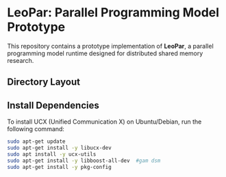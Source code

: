 # LeoPar: Parallel Programming Model Prototype

This repository contains a prototype implementation of **LeoPar**, 
a parallel programming model runtime designed for distributed shared memory research.

## Directory Layout

## Install Dependencies

To install UCX (Unified Communication X) on Ubuntu/Debian, run the following command:

```bash
sudo apt-get update
sudo apt-get install -y libucx-dev 
sudo apt install -y ucx-utils
sudo apt-get install -y libboost-all-dev  #gam dsm
sudo apt-get install -y pkg-config